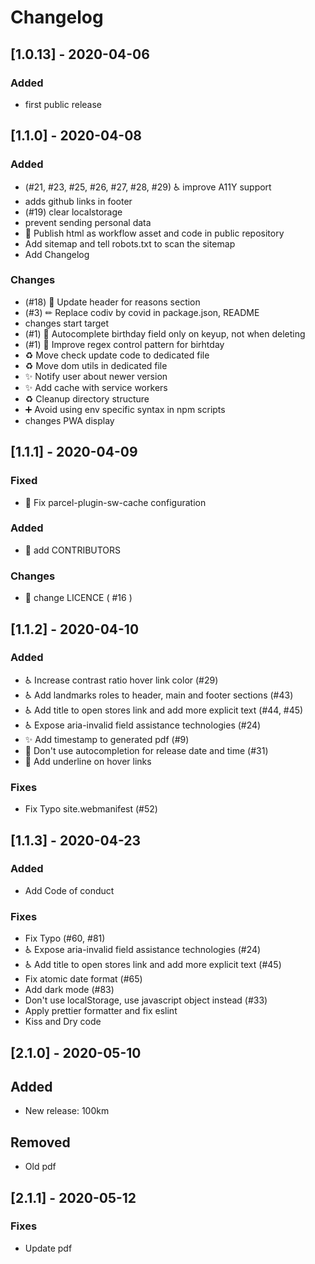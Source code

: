 # Changelog

## [1.0.13] - 2020-04-06
### Added
- first public release
## [1.1.0] - 2020-04-08
### Added
- (#21, #23, #25, #26, #27, #28, #29) :wheelchair: improve A11Y support
- adds github links in footer
- (#19) clear localstorage
- prevent sending personal data
- 💚 Publish html as workflow asset and code in public repository
- Add sitemap and tell robots.txt to scan the sitemap
- Add Changelog
### Changes
- (#18) 📝 Update header for reasons section
- (#3) ✏ Replace codiv by covid in package.json, README
- changes start target
- (#1) 🐛 Autocomplete birthday field only on keyup, not when deleting
- (#1) 🎨 Improve regex control pattern for birhtday
- :recycle: Move check update code to dedicated file
- :recycle: Move dom utils in dedicated file
- :sparkles: Notify user about newer version
- :sparkles: Add cache with service workers
- :recycle: Cleanup directory structure
- :heavy_plus_sign: Avoid using env specific syntax in npm scripts
- changes PWA display
## [1.1.1] - 2020-04-09
### Fixed
- :wrench: Fix parcel-plugin-sw-cache configuration
### Added
- :pencil: add CONTRIBUTORS
### Changes
- :pencil: change LICENCE ( #16 )
## [1.1.2] - 2020-04-10
### Added
- ♿ Increase contrast ratio hover link color (#29)
- ♿ Add landmarks roles to header, main and footer sections (#43)
- ♿ Add title to open stores link and add more explicit text (#44, #45)
- ♿ Expose aria-invalid field assistance technologies (#24)
- ✨ Add timestamp to generated pdf (#9)
- 💄 Don't use autocompletion for release date and time (#31)
- 💄 Add underline on hover links
### Fixes
- Fix Typo site.webmanifest (#52)
## [1.1.3] - 2020-04-23
### Added
- Add Code of conduct
### Fixes
- Fix Typo (#60, #81)
- ♿ Expose aria-invalid field assistance technologies (#24)
- ♿ Add title to open stores link and add more explicit text (#45)
- Fix atomic date format (#65)
- Add dark mode (#83)
- Don't use localStorage, use javascript object instead (#33)
- Apply prettier formatter and fix eslint
- Kiss and Dry code
## [2.1.0] - 2020-05-10
## Added
- New release: 100km
## Removed
- Old pdf
## [2.1.1] - 2020-05-12
### Fixes
- Update pdf
